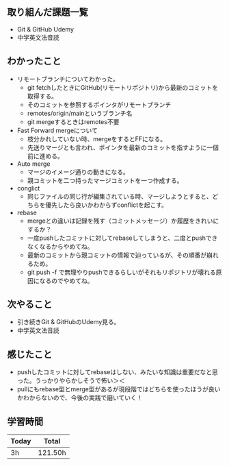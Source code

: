 ## 取り組んだ課題一覧
- Git & GitHub Udemy
- 中学英文法音読
## わかったこと
- リモートブランチについてわかった。
    - git fetchしたときにGitHub(リモートリポジトリ)から最新のコミットを取得する。
    - そのコミットを参照するポインタがリモートブランチ
    - remotes/origin/mainというブランチ名
    - git mergeするときはremotes不要
- Fast Forward mergeについて
    - 枝分かれしていない時、mergeをするとFFになる。
    - 先送りマージとも言われ、ポインタを最新のコミットを指すように一個前に進める。
- Auto merge
    - マージのイメージ通りの動きになる。
    - 親コミットを二つ持ったマージコミットを一つ作成する。
- conglict
    - 同じファイルの同じ行が編集されている時、マージしようとすると、どちらを優先したら良いかわからずconflictを起こす。
- rebase
    - mergeとの違いは記録を残す（コミットメッセージ）か履歴をきれいにするか？
    - 一度pushしたコミットに対してrebaseしてしまうと、二度とpushできなくなるからやめてね。
    - 最新のコミットから親コミットの情報で辿っているが、その順番が崩れるため。
    - git push -f で無理やりpushできるらしいがそれもリポジトリが壊れる原因になるのでやめてね。 
## 次やること
- 引き続きGit & GitHubのUdemy見る。
- 中学英文法音読
## 感じたこと
- pushしたコミットに対してrebaseはしない、みたいな知識は重要だなと思った。うっかりやらかしそうで怖い＞＜
- pullにもrebase型とmerge型があるが現段階ではどちらを使ったほうが良いかわからないので、今後の実践で磨いていく！
## 学習時間
|Today|Total|
|----|----|
|3h|121.50h|